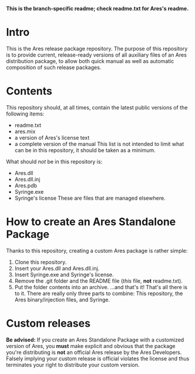 **This is the branch-specific readme; check readme.txt for Ares's readme.**

Intro
=====
This is the Ares release package repository. The purpose of this repository is to provide current, release-ready versions of all auxiliary files of an Ares distribution package, to allow both quick manual as well as automatic composition of such release packages.

Contents
========
This repository should, at all times, contain the latest public versions of the following items:
* readme.txt
* ares.mix
* a version of Ares's license text
* a complete version of the manual
This list is not intended to limit what can be in this repository, it should be taken as a minimum.

What should *not* be in this repository is:
* Ares.dll
* Ares.dll.inj
* Ares.pdb
* Syringe.exe
* Syringe's license
These are files that are managed elsewhere.

How to create an Ares Standalone Package
========================================
Thanks to this repository, creating a custom Ares package is rather simple:
1. Clone this repository.
2. Insert your Ares.dll and Ares.dll.inj.
3. Insert Syringe.exe and Syringe's license.
4. Remove the .git folder and the README file (*this* file, **not** readme.txt).
5. Put the folder contents into an archive.
...and that's it! That's all there is to it. There are really only three parts to combine: This repository, the Ares binary/injection files, and Syringe.

Custom releases
===============
**Be advised:** If you create an Ares Standalone Package with a customized version of Ares, you **must** make explicit and obvious that the package you're distributing is **not** an official Ares release by the Ares Developers.
Falsely implying your custom release is official violates the license and thus terminates your right to distribute your custom version.
